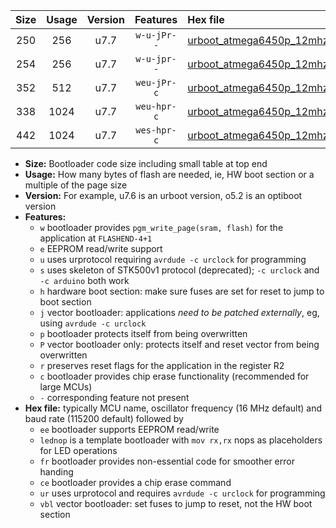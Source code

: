 |Size|Usage|Version|Features|Hex file|
|:-:|:-:|:-:|:-:|:--|
|250|256|u7.7|`w-u-jPr--`|[urboot_atmega6450p_12mhz_9600bps_lednop_ur_vbl.hex](https://raw.githubusercontent.com/stefanrueger/urboot.hex/main/mcus/atmega6450p/fcpu_12mhz/9600_bps/urboot_atmega6450p_12mhz_9600bps_lednop_ur_vbl.hex)|
|254|256|u7.7|`w-u-jpr--`|[urboot_atmega6450p_12mhz_9600bps_lednop_fr_ur_vbl.hex](https://raw.githubusercontent.com/stefanrueger/urboot.hex/main/mcus/atmega6450p/fcpu_12mhz/9600_bps/urboot_atmega6450p_12mhz_9600bps_lednop_fr_ur_vbl.hex)|
|352|512|u7.7|`weu-jPr-c`|[urboot_atmega6450p_12mhz_9600bps_ee_lednop_fr_ce_ur_vbl.hex](https://raw.githubusercontent.com/stefanrueger/urboot.hex/main/mcus/atmega6450p/fcpu_12mhz/9600_bps/urboot_atmega6450p_12mhz_9600bps_ee_lednop_fr_ce_ur_vbl.hex)|
|338|1024|u7.7|`weu-hpr-c`|[urboot_atmega6450p_12mhz_9600bps_ee_lednop_fr_ce_ur.hex](https://raw.githubusercontent.com/stefanrueger/urboot.hex/main/mcus/atmega6450p/fcpu_12mhz/9600_bps/urboot_atmega6450p_12mhz_9600bps_ee_lednop_fr_ce_ur.hex)|
|442|1024|u7.7|`wes-hpr-c`|[urboot_atmega6450p_12mhz_9600bps_ee_lednop_fr_ce.hex](https://raw.githubusercontent.com/stefanrueger/urboot.hex/main/mcus/atmega6450p/fcpu_12mhz/9600_bps/urboot_atmega6450p_12mhz_9600bps_ee_lednop_fr_ce.hex)|

- **Size:** Bootloader code size including small table at top end
- **Usage:** How many bytes of flash are needed, ie, HW boot section or a multiple of the page size
- **Version:** For example, u7.6 is an urboot version, o5.2 is an optiboot version
- **Features:**
  + `w` bootloader provides `pgm_write_page(sram, flash)` for the application at `FLASHEND-4+1`
  + `e` EEPROM read/write support
  + `u` uses urprotocol requiring `avrdude -c urclock` for programming
  + `s` uses skeleton of STK500v1 protocol (deprecated); `-c urclock` and `-c arduino` both work
  + `h` hardware boot section: make sure fuses are set for reset to jump to boot section
  + `j` vector bootloader: applications *need to be patched externally*, eg, using `avrdude -c urclock`
  + `p` bootloader protects itself from being overwritten
  + `P` vector bootloader only: protects itself and reset vector from being overwritten
  + `r` preserves reset flags for the application in the register R2
  + `c` bootloader provides chip erase functionality (recommended for large MCUs)
  + `-` corresponding feature not present
- **Hex file:** typically MCU name, oscillator frequency (16 MHz default) and baud rate (115200 default) followed by
  + `ee` bootloader supports EEPROM read/write
  + `lednop` is a template bootloader with `mov rx,rx` nops as placeholders for LED operations
  + `fr` bootloader provides non-essential code for smoother error handing
  + `ce` bootloader provides a chip erase command
  + `ur` uses urprotocol and requires `avrdude -c urclock` for programming
  + `vbl` vector bootloader: set fuses to jump to reset, not the HW boot section

